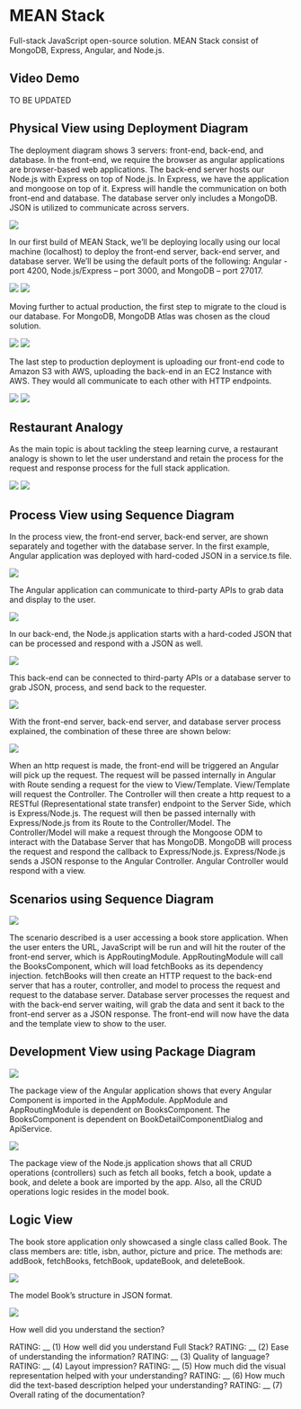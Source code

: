 # MEAN Stack

Full-stack JavaScript open-source solution. MEAN Stack consist of MongoDB, Express, Angular, and Node.js.

## Video Demo

TO BE UPDATED


## Physical View using Deployment Diagram

The deployment diagram shows 3 servers: front-end, back-end, and database. In the front-end, we require the browser as angular applications are browser-based web applications. The back-end server hosts our Node.js with Express on top of Node.js. In Express, we have the application and mongoose on top of it. Express will handle the communication on both front-end and database. The database server only includes a MongoDB. JSON is utilized to communicate across servers.

![](/images/phy_overview.png)

In our first build of MEAN Stack, we’ll be deploying locally using our local machine (localhost) to deploy the front-end server, back-end server, and database server. We’ll be using the default ports of the following: Angular - port 4200, Node.js/Express – port 3000, and MongoDB – port 27017.

![](/images/phy_local.png)
![](/images/phy_local_uml.png)

Moving further to actual production, the first step to migrate to the cloud is our database. For MongoDB, MongoDB Atlas was chosen as the cloud solution.

![](/images/phy_local_cloud.png)
![](/images/phy_local_cloud_uml.png)

The last step to production deployment is uploading our front-end code to Amazon S3 with AWS, uploading the back-end in an EC2 Instance with AWS. They would all communicate to each other with HTTP endpoints.

![](/images/phy_cloud.png)
![](/images/phy_cloud_uml.png)

## Restaurant Analogy
As the main topic is about tackling the steep learning curve, a restaurant analogy is shown to let the user understand and retain the process for the request and response process for the full stack application.

![](/images/analogy_request.png)
![](/images/analogy_response.png)

## Process View using Sequence Diagram

In the process view, the front-end server, back-end server, are shown separately and together with the database server. In the first example, Angular application was deployed with hard-coded JSON in a service.ts file.

![](/images/pro_frontend.png)

The Angular application can communicate to third-party APIs to grab data and display to the user.

![](/images/pro_frontend_api.png)

In our back-end, the Node.js application starts with a hard-coded JSON that can be processed and respond with a JSON as well.

![](/images/pro_backend.png)

This back-end can be connected to third-party APIs or a database server to grab JSON, process, and send back to the requester.

![](/images/pro_backend_database.png)

With the front-end server, back-end server, and database server process explained, the combination of these three are shown below:

![](/images/pro_mean.png)

When an http request is made, the front-end will be triggered an Angular will pick up the request. The request will be passed internally in Angular with Route sending a request for the view to View/Template. View/Template will request the Controller. The Controller will then create a http request to a RESTful (Representational state transfer) endpoint to the Server Side, which is Express/Node.js. The request will then be passed internally with Express/Node.js from its Route to the Controller/Model. The Controller/Model will make a request through the Mongoose ODM to interact with the Database Server that has MongoDB. MongoDB will process the request and respond the callback to Express/Node.js. Express/Node.js sends a JSON response to the Angular Controller. Angular Controller would respond with a view.


## Scenarios using Sequence Diagram

![](/images/sce_book_store.png)

The scenario described is a user accessing a book store application. When the user enters the URL, JavaScript will be run and will hit the router of the front-end server, which is AppRoutingModule. AppRoutingModule will call the BooksComponent, which will load fetchBooks as its dependency injection. fetchBooks will then create an HTTP request to the back-end server that has a router, controller, and model to process the request and request to the database server. Database server processes the request and with the back-end server waiting, will grab the data and sent it back to the front-end server as a JSON response. The front-end will now have the data and the template view to show to the user.

## Development View using Package Diagram

![](/images/dev_angular.png)

The package view of the Angular application shows that every Angular Component is imported in the AppModule. AppModule and AppRoutingModule is dependent on BooksComponent. The BooksComponent is dependent on BookDetailComponentDialog and ApiService.

![](/images/dev_nodejs.png)

The package view of the Node.js application shows that all CRUD operations (controllers) such as fetch all books, fetch a book, update a book, and delete a book are imported by the app. Also, all the CRUD operations logic resides in the model book.

## Logic View

The book store application only showcased a single class called Book. The class members are: title, isbn, author, picture and price. The methods are: addBook, fetchBooks, fetchBook, updateBook, and deleteBook.

![](/images/log_book.png)

The model Book’s structure in JSON format.

![](/images/log_book_json.png)

How well did you understand the section?

RATING: __ (1) How well did you understand Full Stack?
RATING: __ (2) Ease of understanding the information?
RATING: __ (3) Quality of language?
RATING: __ (4) Layout impression?
RATING: __ (5) How much did the visual representation helped with your understanding?
RATING: __ (6) How much did the text-based description helped your understanding?
RATING: __ (7) Overall rating of the documentation?
